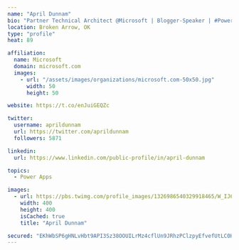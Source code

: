 ```yaml
---
name: "April Dunnam"
bio: "Partner Technical Architect @Microsoft | Blogger-Speaker | #PowerApps, #PowerAutomate, #Office365, #SharePoint | #WIT | #Karaoke Queen"
location: Broken Arrow, OK
type: "profile"
heat: 89

affiliation:
  name: Microsoft
  domain: microsoft.com
  images:
    - url: "/assets/images/organizations/microsoft.com-50x50.jpg"
      width: 50
      height: 50

website: https://t.co/enJuiGEQZc

twitter:
  username: aprildunnam
  url: https://twitter.com/aprildunnam
  followers: 5871

linkedin:
  url: https://www.linkedin.com/public-profile/in/april-dunnam

topics:
  - Power Apps

images:
  - url: https://pbs.twimg.com/profile_images/1326986540329918465/W_IJ6Ih2_400x400.jpg
    width: 400
    height: 400
    isCached: true
    title: "April Dunnam"

secured: "EKhWbSP6gHNLvHbt9API3Sz38OOUILrMz4cflUn9JRhzPClzpyEfvefUtLC0HqqAp8JRmY6A0J2f+UBxjo9o4p1HG2gESVRfhgrw0dDsEsYm7KVtG8kAuAI1sedVZuFf+HD4Je04as/k0F/y8YYbtFPbYiv/XPdw14cNXFe/GhbyyRg3QC1F/doMh/tu3iq9NMjNZ3lGLXUV8i+kOkpH18dPeM0oXKSClVeTTrmvMwiH4qpcwaSe5oE86cLxgBwEd6Q8afsKtTEn5gZ3YAVaPdFy8K4JynUkWaDIZtmzK5ee5Hx+sQ/k1PQZpfABYVD5ZrToTsbRkCVN1fqLRr7y2BatPPJhECgWauom3wVdQAvh6lxrUhcp9UCmOsCgNMoxbQ6/rBa0/YZggUMsEM8SpT7csGh1vu6sDGaLZ0lH7bM=;4vmsdzW9vAM2yd1T8fPygQ=="
---
```


